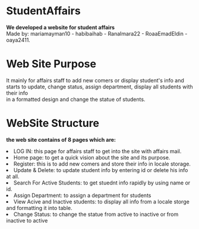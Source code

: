 # StudentAffairs
<b>We developed a website for student affairs </b><br>
Made by: mariamayman10 - habibaihab - RanaImara22 - RoaaEmadEldin - oaya2411.

# Web Site Purpose <br>
It mainly for affairs staff to add new comers or display student's info and starts to update, change status, assign department, display all students with their info<br>
in a formatted design and change the statue of students. 

# WebSite Structure<br>
<b>the web site contains of 8 pages which are:</b> <br>
<li>LOG IN: this page for affairs staff to get into the site with affairs mail.</li>
<li>Home page: to get a quick vision about the site and its purpose.</li>
<li>Register: this is to add new comers and store their info in locale storage.</li>
<li>Update & Delete: to update student info by entering id or delete his info at all.</li>
<li>Search For Active Students: to get stuednt info rapidly by using name or id.</li>
<li>Assign Department: to assign a department for students</li>
<li>View Acive and Inactive students: to display all info from a locale storge and formatting it into table.</li>
<li>Change Status: to change the statue from active to inactive or from inactive to active</li>

    
